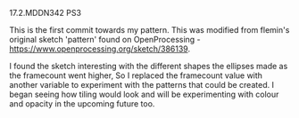 17.2.MDDN342 PS3

This is the first commit towards my pattern. This was modified from flemin's original sketch 'pattern' found on OpenProcessing - https://www.openprocessing.org/sketch/386139.

I found the sketch interesting with the different shapes the ellipses made as the framecount went higher, So I replaced the framecount value with another variable to experiment with the patterns that could be created. I began seeing how tiling would look and will be experimenting with colour and opacity in the upcoming future too.
